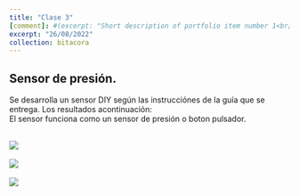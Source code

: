 ```yaml
---
title: "Clase 3"
[comment]: #(excerpt: "Short description of portfolio item number 1<br/><img src='/images/500x300.png'>")
excerpt: "26/08/2022"
collection: bitacora
---
```


## Sensor de presión.
Se desarrolla un sensor DIY según las instrucciónes de la guía que se entrega. Los resultados acontinuación:<br>
El sensor funciona como un sensor de presión o boton pulsador.


<br/><img src='/images/IMG_1792.png'>
<br>
<br/><img src='/images/IMG_1794.png'>
<br>
<br/><img src='/images/IMG_1796.png'>
<br>
